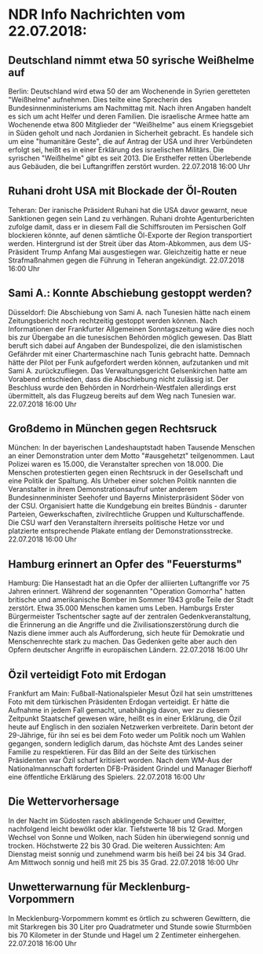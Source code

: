 # NDR Info Nachrichten vom 22.07.2018:


## Deutschland nimmt etwa 50 syrische Weißhelme auf
Berlin: Deutschland wird etwa 50 der am Wochenende in Syrien geretteten "Weißhelme" aufnehmen. Dies teilte eine Sprecherin des Bundesinnenministeriums am Nachmittag mit. Nach ihren Angaben handelt es sich um acht Helfer und deren Familien. Die israelische Armee hatte am Wochenende etwa 800 Mitglieder der "Weißhelme" aus einem Kriegsgebiet in Süden geholt und nach Jordanien in Sicherheit gebracht. Es handele sich um eine "humanitäre Geste", die auf Antrag der USA und ihrer Verbündeten erfolgt sei, heißt es in einer Erklärung des israelischen Militärs. Die syrischen "Weißhelme" gibt es seit 2013. Die Ersthelfer retten Überlebende aus Gebäuden, die bei Luftangriffen zerstört wurden. 22.07.2018 16:00 Uhr 

## Ruhani droht USA mit Blockade der Öl-Routen
Teheran: Der iranische Präsident Ruhani hat die USA davor gewarnt, neue Sanktionen gegen sein Land zu verhängen. Ruhani drohte Agenturberichten zufolge damit, dass er in diesem Fall die Schiffsrouten im Persischen Golf blockieren könnte, auf denen sämtliche Öl-Exporte der Region transportiert werden. Hintergrund ist der Streit über das Atom-Abkommen, aus dem US-Präsident Trump Anfang Mai ausgestiegen war. Gleichzeitig hatte er neue Strafmaßnahmen gegen die Führung in Teheran angekündigt. 22.07.2018 16:00 Uhr 

## Sami A.: Konnte Abschiebung gestoppt werden?
Düsseldorf: Die Abschiebung von Sami A. nach Tunesien hätte nach einem Zeitungsbericht noch rechtzeitig gestoppt werden können. Nach Informationen der Frankfurter Allgemeinen Sonntagszeitung wäre dies noch bis zur Übergabe an die tunesischen Behörden möglich gewesen. Das Blatt beruft sich dabei auf Angaben der Bundespolizei, die den islamistischen Gefährder mit einer Chartermaschine nach Tunis gebracht hatte. Demnach hätte der Pilot per Funk aufgefordert werden können, aufzutanken und mit Sami A. zurückzufliegen. Das Verwaltungsgericht Gelsenkirchen hatte am Vorabend entschieden, dass die Abschiebung nicht zulässig ist. Der Beschluss wurde den Behörden in Nordrhein-Westfalen allerdings erst übermittelt, als das Flugzeug bereits auf dem Weg nach Tunesien war. 22.07.2018 16:00 Uhr 

## Großdemo in München gegen Rechtsruck
München: In der bayerischen Landeshauptstadt haben Tausende Menschen an einer Demonstration unter dem Motto "#ausgehetzt" teilgenommen. Laut Polizei waren es 15.000, die Veranstalter sprechen von 18.000. Die Menschen protestierten gegen einen Rechtsruck in der Gesellschaft und eine Politik der Spaltung. Als Urheber einer solchen Politik nannten die Veranstalter in ihrem Demonstrationsaufruf unter anderem Bundesinnenminister Seehofer und Bayerns Ministerpräsident Söder von der CSU. Organisiert hatte die Kundgebung ein breites Bündnis - darunter Parteien, Gewerkschaften, zivilrechtliche Gruppen und Kulturschaffende. Die CSU warf den Veranstaltern ihrerseits politische Hetze vor und platzierte entsprechende Plakate entlang der Demonstrationsstrecke. 22.07.2018 16:00 Uhr 

## Hamburg erinnert an Opfer des "Feuersturms"
Hamburg: Die Hansestadt hat an die Opfer der alliierten Luftangriffe vor 75 Jahren erinnert. Während der sogenannten "Operation Gomorrha" hatten britische und amerikanische Bomber im Sommer 1943 große Teile der Stadt zerstört. Etwa 35.000 Menschen kamen ums Leben. Hamburgs Erster Bürgermeister Tschentscher sagte auf der zentralen Gedenkveranstaltung, die Erinnerung an die Angriffe und die Zivilisationszerstörung durch die Nazis diene immer auch als Aufforderung, sich heute für Demokratie und Menschenrechte stark zu machen. Das Gedenken gelte aber auch den Opfern deutscher Angriffe in europäischen Ländern. 22.07.2018 16:00 Uhr 

## Özil verteidigt Foto mit Erdogan
Frankfurt am Main: Fußball-Nationalspieler Mesut Özil hat sein umstrittenes Foto mit dem türkischen Präsidenten Erdogan verteidigt. Er hätte die Aufnahme in jedem Fall gemacht, unabhängig davon, wer zu diesem Zeitpunkt Staatschef gewesen wäre, heißt es in einer Erklärung, die Özil heute auf Englisch in den sozialen Netzwerken verbreitete. Darin betont der 29-Jährige, für ihn sei es bei dem Foto weder um Politik noch um Wahlen gegangen, sondern lediglich darum, das höchste Amt des Landes seiner Familie zu respektieren. Für das Bild an der Seite des türkischen Präsidenten war Özil scharf kritisiert worden. Nach dem WM-Aus der Nationalmannschaft forderten DFB-Präsident Grindel und Manager Bierhoff eine öffentliche Erklärung des Spielers. 22.07.2018 16:00 Uhr 

## Die Wettervorhersage
In der Nacht im Südosten rasch abklingende Schauer und Gewitter, nachfolgend leicht bewölkt oder klar. Tiefstwerte 18 bis 12 Grad. Morgen Wechsel von Sonne und Wolken, nach Süden hin überwiegend sonnig und trocken. Höchstwerte 22 bis 30 Grad. Die weiteren Aussichten: Am Dienstag meist sonnig und zunehmend warm bis heiß bei 24 bis 34 Grad. Am Mittwoch sonnig und heiß mit 25 bis 35 Grad. 22.07.2018 16:00 Uhr 

## Unwetterwarnung für Mecklenburg-Vorpommern
In Mecklenburg-Vorpommern kommt es örtlich zu schweren Gewittern, die mit Starkregen bis 30 Liter pro Quadratmeter und Stunde sowie Sturmböen bis 70 Kilometer in der Stunde und Hagel um 2 Zentimeter einhergehen. 22.07.2018 16:00 Uhr 
